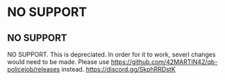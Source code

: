 # NO SUPPORT
## **NO SUPPORT**
NO SUPPORT. This is depreciated. In order for it to work, severl changes would need to be made. Please use https://github.com/42MARTIN42/qb-policejob/releases instead. https://discord.gg/SkphRRDstK
